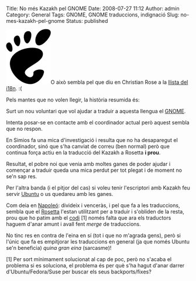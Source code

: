 Title: No més Kazakh pel GNOME
Date: 2008-07-27 11:12
Author: admin
Category: General
Tags: GNOME, GNOME traduccions, indignació
Slug: no-mes-kazakh-pel-gnome
Status: published

<img src="./wp-content/uploads/2008/01/gnomefoot.png" data-align="right" alt="logotip del GNOME" />O això sembla pel que diu en Christian Rose a la <a href="http://mail.gnome.org/archives/gnome-i18n/2008-July/msg00194.html" target="_blank" rel="noopener">llista del i18n</a>. :(

Pels mantes que no volen llegir, la història resumida és:

Surt un nou voluntari que vol ajudar a traduir a aquesta llengua el <a href="http://www.gnome.org" target="_blank" rel="noopener">GNOME</a>.

Intenta posar-se en contacte amb el coordinador actual però aquest sembla que no respon.

En Simios fa una mica d'investigació i resulta que no ha desaparegut el coordinador, sinó que s'ha canviat de correu (ben normal) però que continua força actiu en la traducció del Kazakh a Rosetta **i prou**.

Resultat, el pobre noi que venia amb moltes ganes de poder ajudar i començar a traduir queda una mica perdut per tot plegat i de moment no se'n sap res.

Per l'altra banda (i el pitjor del cas) si voleu tenir l'escriptori amb Kazakh feu servir <a href="http://www.ubuntu.com" target="_blank" rel="noopener">Ubuntu</a> o us quedareu amb les ganes.

Com deia en <a href="http://ca.wikipedia.org/wiki/Napole%C3%B3_Bonaparte" target="_blank" rel="noopener">Napoleó</a>: divideix i venceràs, i pel que fa a les traduccions, sembla que el <a href="https://translations.launchpad.net/" target="_blank" rel="noopener">Rosetta</a> l'estan utilitzant per a traduir i s'obliden de la resta, prou que ho patim amb el <a href="http://blogs.gnome.org/hughsie/2007/11/14/flipping-angry-with-ubuntu/" target="_blank" rel="noopener">codi</a> \[1\] només falta que ara els traductors haguem d'anar amunt i avall fent *merge* de traduccions.

No tinc res en contra de l'eina en sí (tot i que no m'agrada gens), però si l'únic que fa es empitjorar les traduccions en general (ja que només Ubuntu se'n beneficia) *quina gran eina* (sarcasme)!

\[1\] Per sort mínimament solucionat al cap de poc, però no s'acaba el problema si es soluciona, el problema és per què s'ha hagut d'anar darrer d'Ubuntu/Fedora/Suse per buscar els seus backports/fixes?
